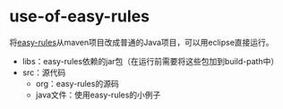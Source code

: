 # use-of-easy-rules

将[easy-rules](https://github.com/j-easy/easy-rules)从maven项目改成普通的Java项目，可以用eclipse直接运行。

+ libs：easy-rules依赖的jar包（在运行前需要将这些包加到build-path中）
+ src：源代码
  + org：easy-rules的源码
  + java文件：使用easy-rules的小例子


